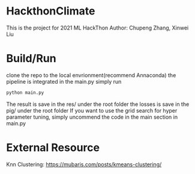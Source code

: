 # HackthonClimate
This is the project for 2021 ML HackThon 
Author: Chupeng Zhang, Xinwei Liu 

# Build/Run
clone the repo to the local envrionment(recommend Annaconda)
the pipeline is integrated in the main.py
simply run
```python 
python main.py
```

The result is save in the res/ under the root folder 
the losses is save in the pig/ under the root folder 
If you want to use the grid search for hyper parameter tuning, simply uncommend the code in the main section in main.py

# External Resource 
Knn Clustering: https://mubaris.com/posts/kmeans-clustering/
